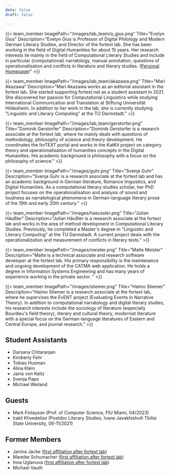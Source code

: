 ```yaml
---
date: false
draft: false

---
```


{{< team_member ImagePath="/images/lab_team/a_gius.png" Title="Evelyn Gius" Description="Evelyn Gius is Professor of Digital Philology and Modern German Literary Studies, and Director of the fortext lab. She has been working in the field of Digital Humanities for about 15 years. Her research interests lie mainly in the field of Computational Literary Studies and include in particular (computational) narratology, manual annotation, questions of operationalisation and conflicts in literature and literary studies. ([Personal Homepage](https://evelyngius.de))" >}}


{{< team_member ImagePath="/images/lab_team/akazawa.png" Title="Mari Akazawa" Description="Mari Akazawa works as an editorial assistant in the fortext lab. She started supporting fortext.net as a student assistant in 2021. She discovered her passion for Computational Linguistics while studying International Communication and Translation at Stiftung Universität Hildesheim. In addition to her work in the lab, she is currently studying "Linguistic and Literary Computing" at the TU Darmstadt." >}}


{{< team_member ImagePath="/images/lab_team/gerstorfer.png" Title="Dominik Gerstorfer" Description="Dominik Gerstorfer is a research associate at the fortext lab, where he mainly deals with questions of methodology, philosophy of science and theory development. He coordinates the forTEXT portal and works in the KatKit project on category theory and operationalisation of humanities concepts in the Digital Humanities. His academic background is philosophy with a focus on the philosophy of science." >}}


{{< team_member ImagePath="/images/guhr.png" Title="Svenja Guhr" Description="Svenja Guhr is a research associate at the fortext lab and has an academic background in German literature, Romance linguistics, and Digital Humanities. As a computational literary studies scholar, her PhD project focuses on the operationalisation and analysis of sound and loudness as narratological phenomena in German-language literary prose of the 19th and early 20th century." >}}

{{< team_member ImagePath="/images/haeussler.png" Title="Julian Häußler" Description="Julian Häußler is a research associate at the fortext lab and works in the area of method development in Computational Literary Studies. Previously, he completed a Master's degree in "Linguistic and Literary Computing" at the TU Darmstadt. A current project deals with the operationalization and measurement of conflicts in literary texts." >}}

{{< team_member ImagePath="/images/meister.png" Title="Malte Meister" Description="Malte is a technical associate and research software developer at the fortext lab. His primary responsibility is the maintenance and ongoing development of the CATMA web application. He holds a degree in Information Systems Engineering and has many years of experience working in the private sector. " >}}


{{< team_member ImagePath="/images/stiemer.png" Title="Haimo Stiemer" Description="Haimo Stiemer is a research associate at the fortext lab, where he supervises the EvENT project (Evaluating Events in Narrative Theory). In addition to computational narratology and digital literary studies, his research interests include the sociology of literature (especially Bourdieu's field theory), literary and cultural theory, modernist literature with a special focus on the German-language literatures of Eastern and Central Europe, and journal research." >}}



## Student Assistants
- Darsana Chitaranjan
- Kimberly Fehr
- Tobias Husman
- Alina Klein		
- Janis von Keitz
- Svenja Pape
- Michael Weiland		



## Guests
- Mark Finlayson (Prof. of Computer Science, FIU Miami, 04/2023)
- Irakli Khvedelize (Postdoc Literary Studies, Ivane Javakhishvili Tbilisi State University, 06-11/2021)


## Former Members
- Janina Jacke ([first affiliation after fortext lab](https://www.uni-goettingen.de/de/651696.html))
- Mareike Schumacher ([first affiliation after fortext lab](https://www.uni-regensburg.de/sprache-literatur-kultur/professur-digital-humanities/startseite/index.html))
- Inna Uglanova ([first affiliation after fortext lab](https://www.intern.tu-darmstadt.de/verwaltung/dez_viii/kontakte_dezernat_viii/kontakte_dezernat_viii_detail_182720.de.jsp))
- Michael Vauth

</br>
